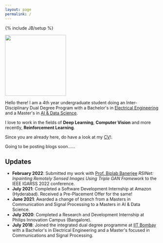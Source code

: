```yaml
---
layout: page
permalink: /
---
```

{% include JB/setup %}

<img src=" {{site.url}}/assets/img/profile.jpg " width="200" height="200">

Hello there! I am a 4th year undergraduate student doing an Inter-Disciplinary Dual Degree Program with a Bachelor's in [Electrical Engineering](https://www.ee.iitb.ac.in) and a Master's in [AI & Data Science](https://www.minds.iitb.ac.in/).

I love to work in the fields of **Deep Learning**, **Computer Vision** and more recently, **Reinforcement Learning**.

Since you are already here, do have a look at my [CV]({{site.url}}/cv)!.

Going to be posting blogs soon......

## Updates

<!-- <div style="height:250px;overflow:auto;"> -->
* **February 2022**: Submitted my work with [Prof. Biplab Banerjee](https://biplab-banerjee.github.io/) *RSINet: Inpainting Remotely Sensed Images Using Triple GAN Framework* to the IEEE IGARSS 2022 conference.
* **July 2021**: Completed a Software Development Internship at Amazon (Hyderabad). Received a Pre-Placement Offer for the same!
* **June 2021**: Awarded a change of branch from a Masters in Communication and Signal Processing to a Masters in AI & Data Science.
* **July 2020**: Completed a Research and Development Internship at Philips Innovation Campus (Bangalore).
* **July 2018**: Joined the integrated dual degree programme at [IIT Bombay](https://www.iitb.ac.in/) with a Bachelor's in Electrical Engineering and a Master's focused in Communications and Signal Processing.
<!-- </div> -->


